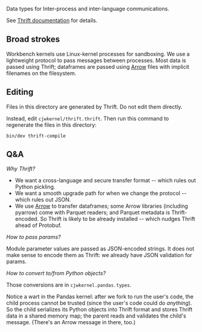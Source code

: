 Data types for Inter-process and inter-language communications.

See [Thrift documentation](https://thrift.apache.org/tutorial/) for details.

Broad strokes
-------------

Workbench kernels use Linux-kernel processes for sandboxing. We use a
lightweight protocol to pass messages between processes. Most data is passed
using Thrift; dataframes are passed using [Arrow](https://arrow.apache.org)
files with implicit filenames on the filesystem.

Editing
-------

Files in this directory are generated by Thrift. Do not edit them directly.

Instead, edit `cjwkernel/thrift.thrift`. Then run this command to regenerate
the files in this directory:

```
bin/dev thrift-compile
```

Q&A
---

*Why Thrift?*

* We want a cross-language and secure transfer format -- which rules out
  Python pickling.
* We want a smooth upgrade path for when we change the protocol -- which rules
  out JSON.
* We use [Arrow](https://arrow.apache.org) to transfer dataframes; some
  Arrow libraries (including pyarrow) come with Parquet readers; and Parquet
  metadata is Thrift-encoded. So Thrift is likely to be already installed --
  which nudges Thrift ahead of Protobuf.

*How to pass params?*

Module parameter values are passed as JSON-encoded strings. It does not make
sense to encode them as Thrift: we already have JSON validation for params.

*How to convert to/from Python objects?*

Those conversions are in `cjwkernel.pandas.types`.

Notice a wart in the Pandas kernel: after we fork to run the user's code, the
child process cannot be trusted (since the user's code could do _anything_). So
the child serializes its Python objects into Thrift format and stores Thrift
data in a shared memory map; the parent reads and validates the child's message.
(There's an Arrow message in there, too.)

